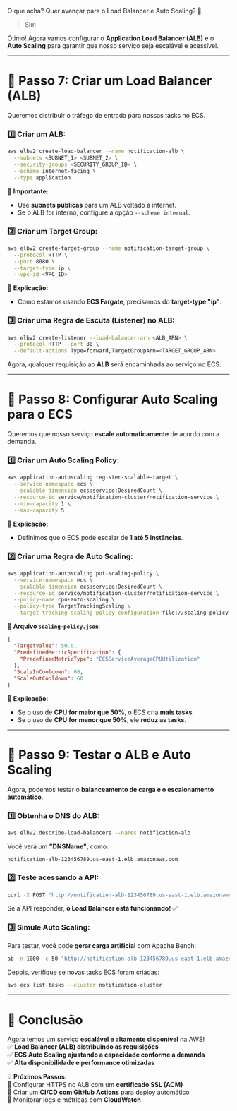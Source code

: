 
O que acha? Quer avançar para o Load Balancer e Auto Scaling? 🚀

> Sim

Ótimo! Agora vamos configurar o **Application Load Balancer (ALB)** e o **Auto Scaling** para garantir que nosso serviço seja escalável e acessível.  

---

# **📌 Passo 7: Criar um Load Balancer (ALB)**
Queremos distribuir o tráfego de entrada para nossas tasks no ECS.

### 1️⃣ Criar um ALB:
```bash
aws elbv2 create-load-balancer --name notification-alb \
  --subnets <SUBNET_1> <SUBNET_2> \
  --security-groups <SECURITY_GROUP_ID> \
  --scheme internet-facing \
  --type application
```
📌 **Importante:**  
- Use **subnets públicas** para um ALB voltado à internet.  
- Se o ALB for interno, configure a opção `--scheme internal`.

### 2️⃣ Criar um Target Group:
```bash
aws elbv2 create-target-group --name notification-target-group \
  --protocol HTTP \
  --port 8080 \
  --target-type ip \
  --vpc-id <VPC_ID>
```
📌 **Explicação:**  
- Como estamos usando **ECS Fargate**, precisamos do **target-type "ip"**.

### 3️⃣ Criar uma Regra de Escuta (Listener) no ALB:
```bash
aws elbv2 create-listener --load-balancer-arn <ALB_ARN> \
  --protocol HTTP --port 80 \
  --default-actions Type=forward,TargetGroupArn=<TARGET_GROUP_ARN>
```

Agora, qualquer requisição ao **ALB** será encaminhada ao serviço no ECS.

---

# **📌 Passo 8: Configurar Auto Scaling para o ECS**
Queremos que nosso serviço **escale automaticamente** de acordo com a demanda.

### 1️⃣ Criar um Auto Scaling Policy:
```bash
aws application-autoscaling register-scalable-target \
  --service-namespace ecs \
  --scalable-dimension ecs:service:DesiredCount \
  --resource-id service/notification-cluster/notification-service \
  --min-capacity 1 \
  --max-capacity 5
```
📌 **Explicação:**  
- Definimos que o ECS pode escalar de **1 até 5 instâncias**.

### 2️⃣ Criar uma Regra de Auto Scaling:
```bash
aws application-autoscaling put-scaling-policy \
  --service-namespace ecs \
  --scalable-dimension ecs:service:DesiredCount \
  --resource-id service/notification-cluster/notification-service \
  --policy-name cpu-auto-scaling \
  --policy-type TargetTrackingScaling \
  --target-tracking-scaling-policy-configuration file://scaling-policy.json
```

📌 **Arquivo `scaling-policy.json`**:
```json
{
  "TargetValue": 50.0,
  "PredefinedMetricSpecification": {
    "PredefinedMetricType": "ECSServiceAverageCPUUtilization"
  },
  "ScaleInCooldown": 60,
  "ScaleOutCooldown": 60
}
```
📌 **Explicação:**  
- Se o uso de **CPU for maior que 50%**, o ECS cria **mais tasks**.  
- Se o uso de **CPU for menor que 50%**, ele **reduz as tasks**.  

---

# **📌 Passo 9: Testar o ALB e Auto Scaling**
Agora, podemos testar o **balanceamento de carga e o escalonamento automático**.

### **1️⃣ Obtenha o DNS do ALB:**
```bash
aws elbv2 describe-load-balancers --names notification-alb
```
Você verá um **"DNSName"**, como:
```
notification-alb-123456789.us-east-1.elb.amazonaws.com
```

### **2️⃣ Teste acessando a API:**
```bash
curl -X POST "http://notification-alb-123456789.us-east-1.elb.amazonaws.com/notifications?message=HelloAWS"
```
Se a API responder, **o Load Balancer está funcionando!** ✅

### **3️⃣ Simule Auto Scaling:**
Para testar, você pode **gerar carga artificial** com Apache Bench:
```bash
ab -n 1000 -c 50 "http://notification-alb-123456789.us-east-1.elb.amazonaws.com/notifications?message=HelloAWS"
```
Depois, verifique se novas tasks ECS foram criadas:
```bash
aws ecs list-tasks --cluster notification-cluster
```

---

# **🚀 Conclusão**
Agora temos um serviço **escalável e altamente disponível** na AWS!  
✅ **Load Balancer (ALB) distribuindo as requisições**  
✅ **ECS Auto Scaling ajustando a capacidade conforme a demanda**  
✅ **Alta disponibilidade e performance otimizadas**  

💡 **Próximos Passos:**  
🔹 Configurar HTTPS no ALB com um **certificado SSL (ACM)**  
🔹 Criar um **CI/CD com GitHub Actions** para deploy automático  
🔹 Monitorar logs e métricas com **CloudWatch**  
